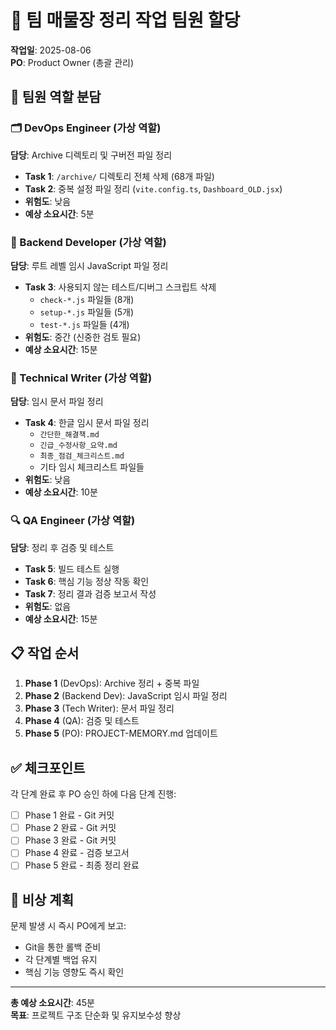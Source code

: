 # 👥 팀 매물장 정리 작업 팀원 할당

**작업일**: 2025-08-06  
**PO**: Product Owner (총괄 관리)  

## 🎯 팀원 역할 분담

### 🗂️ DevOps Engineer (가상 역할)
**담당**: Archive 디렉토리 및 구버전 파일 정리
- **Task 1**: `/archive/` 디렉토리 전체 삭제 (68개 파일)
- **Task 2**: 중복 설정 파일 정리 (`vite.config.ts`, `Dashboard_OLD.jsx`)
- **위험도**: 낮음
- **예상 소요시간**: 5분

### 🧹 Backend Developer (가상 역할)  
**담당**: 루트 레벨 임시 JavaScript 파일 정리
- **Task 3**: 사용되지 않는 테스트/디버그 스크립트 삭제
  - `check-*.js` 파일들 (8개)
  - `setup-*.js` 파일들 (5개) 
  - `test-*.js` 파일들 (4개)
- **위험도**: 중간 (신중한 검토 필요)
- **예상 소요시간**: 15분

### 📝 Technical Writer (가상 역할)
**담당**: 임시 문서 파일 정리 
- **Task 4**: 한글 임시 문서 파일 정리
  - `간단한_해결책.md`
  - `긴급_수정사항_요약.md`
  - `최종_점검_체크리스트.md`
  - 기타 임시 체크리스트 파일들
- **위험도**: 낮음
- **예상 소요시간**: 10분

### 🔍 QA Engineer (가상 역할)
**담당**: 정리 후 검증 및 테스트
- **Task 5**: 빌드 테스트 실행
- **Task 6**: 핵심 기능 정상 작동 확인
- **Task 7**: 정리 결과 검증 보고서 작성
- **위험도**: 없음
- **예상 소요시간**: 15분

## 📋 작업 순서

1. **Phase 1** (DevOps): Archive 정리 + 중복 파일
2. **Phase 2** (Backend Dev): JavaScript 임시 파일 정리  
3. **Phase 3** (Tech Writer): 문서 파일 정리
4. **Phase 4** (QA): 검증 및 테스트
5. **Phase 5** (PO): PROJECT-MEMORY.md 업데이트

## ✅ 체크포인트

각 단계 완료 후 PO 승인 하에 다음 단계 진행:
- [ ] Phase 1 완료 - Git 커밋
- [ ] Phase 2 완료 - Git 커밋  
- [ ] Phase 3 완료 - Git 커밋
- [ ] Phase 4 완료 - 검증 보고서
- [ ] Phase 5 완료 - 최종 정리 완료

## 🚨 비상 계획

문제 발생 시 즉시 PO에게 보고:
- Git을 통한 롤백 준비
- 각 단계별 백업 유지
- 핵심 기능 영향도 즉시 확인

---
**총 예상 소요시간**: 45분  
**목표**: 프로젝트 구조 단순화 및 유지보수성 향상